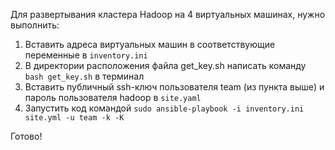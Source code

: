 Для развертывания кластера Hadoop на 4 виртуальных машинах, нужно выполнить:

1. Вставить адреса виртуальных машин в соответствующие переменные в `inventory.ini`
2. В директории расположения файла get_key.sh написать команду `bash get_key.sh` в терминал
3. Вставить публичный ssh-ключ пользователя team (из пункта выше) и пароль пользователя hadoop в `site.yaml`
4. Запустить код командой `sudo ansible-playbook -i inventory.ini site.yml -u team -k -K`

Готово!
